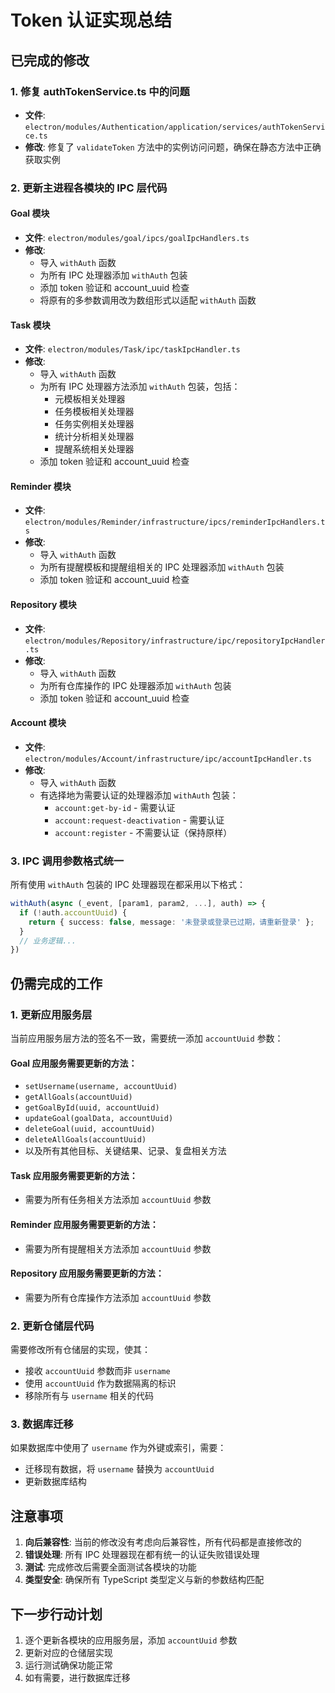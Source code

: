# Token 认证实现总结

## 已完成的修改

### 1. 修复 authTokenService.ts 中的问题
- **文件**: `electron/modules/Authentication/application/services/authTokenService.ts`
- **修改**: 修复了 `validateToken` 方法中的实例访问问题，确保在静态方法中正确获取实例

### 2. 更新主进程各模块的 IPC 层代码

#### Goal 模块
- **文件**: `electron/modules/goal/ipcs/goalIpcHandlers.ts`
- **修改**:
  - 导入 `withAuth` 函数
  - 为所有 IPC 处理器添加 `withAuth` 包装
  - 添加 token 验证和 account_uuid 检查
  - 将原有的多参数调用改为数组形式以适配 `withAuth` 函数

#### Task 模块
- **文件**: `electron/modules/Task/ipc/taskIpcHandler.ts`
- **修改**:
  - 导入 `withAuth` 函数
  - 为所有 IPC 处理器方法添加 `withAuth` 包装，包括：
    - 元模板相关处理器
    - 任务模板相关处理器
    - 任务实例相关处理器
    - 统计分析相关处理器
    - 提醒系统相关处理器
  - 添加 token 验证和 account_uuid 检查

#### Reminder 模块
- **文件**: `electron/modules/Reminder/infrastructure/ipcs/reminderIpcHandlers.ts`
- **修改**:
  - 导入 `withAuth` 函数
  - 为所有提醒模板和提醒组相关的 IPC 处理器添加 `withAuth` 包装
  - 添加 token 验证和 account_uuid 检查

#### Repository 模块
- **文件**: `electron/modules/Repository/infrastructure/ipc/repositoryIpcHandler.ts`
- **修改**:
  - 导入 `withAuth` 函数
  - 为所有仓库操作的 IPC 处理器添加 `withAuth` 包装
  - 添加 token 验证和 account_uuid 检查

#### Account 模块
- **文件**: `electron/modules/Account/infrastructure/ipc/accountIpcHandler.ts`
- **修改**:
  - 导入 `withAuth` 函数
  - 有选择地为需要认证的处理器添加 `withAuth` 包装：
    - `account:get-by-id` - 需要认证
    - `account:request-deactivation` - 需要认证
    - `account:register` - 不需要认证（保持原样）

### 3. IPC 调用参数格式统一
所有使用 `withAuth` 包装的 IPC 处理器现在都采用以下格式：
```typescript
withAuth(async (_event, [param1, param2, ...], auth) => {
  if (!auth.accountUuid) {
    return { success: false, message: '未登录或登录已过期，请重新登录' };
  }
  // 业务逻辑...
})
```

## 仍需完成的工作

### 1. 更新应用服务层
当前应用服务层方法的签名不一致，需要统一添加 `accountUuid` 参数：

#### Goal 应用服务需要更新的方法：
- `setUsername(username, accountUuid)`
- `getAllGoals(accountUuid)`
- `getGoalById(uuid, accountUuid)`
- `updateGoal(goalData, accountUuid)`
- `deleteGoal(uuid, accountUuid)`
- `deleteAllGoals(accountUuid)`
- 以及所有其他目标、关键结果、记录、复盘相关方法

#### Task 应用服务需要更新的方法：
- 需要为所有任务相关方法添加 `accountUuid` 参数

#### Reminder 应用服务需要更新的方法：
- 需要为所有提醒相关方法添加 `accountUuid` 参数

#### Repository 应用服务需要更新的方法：
- 需要为所有仓库操作方法添加 `accountUuid` 参数

### 2. 更新仓储层代码
需要修改所有仓储层的实现，使其：
- 接收 `accountUuid` 参数而非 `username`
- 使用 `accountUuid` 作为数据隔离的标识
- 移除所有与 `username` 相关的代码

### 3. 数据库迁移
如果数据库中使用了 `username` 作为外键或索引，需要：
- 迁移现有数据，将 `username` 替换为 `accountUuid`
- 更新数据库结构

## 注意事项

1. **向后兼容性**: 当前的修改没有考虑向后兼容性，所有代码都是直接修改的
2. **错误处理**: 所有 IPC 处理器现在都有统一的认证失败错误处理
3. **测试**: 完成修改后需要全面测试各模块的功能
4. **类型安全**: 确保所有 TypeScript 类型定义与新的参数结构匹配

## 下一步行动计划

1. 逐个更新各模块的应用服务层，添加 `accountUuid` 参数
2. 更新对应的仓储层实现
3. 运行测试确保功能正常
4. 如有需要，进行数据库迁移
